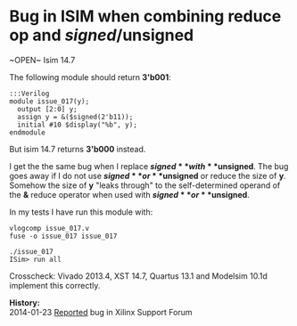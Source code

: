 
Bug in ISIM when combining reduce op and $signed/$unsigned
==========================================================

~OPEN~ Isim 14.7

The following module should return **3'b001**:

    :::Verilog
    module issue_017(y);
      output [2:0] y;
      assign y = &($signed(2'b11));
      initial #10 $display("%b", y);
    endmodule

But isim 14.7 returns **3'b000** instead.

I get the the same bug when I replace **$signed** with **$unsigned**. The bug goes away
if I do not use **$signed** or **$unsigned** or reduce the size of **y**. Somehow the
size of **y** "leaks through" to the self-determined operand of the **&** reduce operator
when used with **$signed** or **$unsigned**.

In my tests I have run this module with:

    vlogcomp issue_017.v
    fuse -o issue_017 issue_017

    ./issue_017
    ISim> run all

Crosscheck: Vivado 2013.4, XST 14.7, Quartus 13.1 and Modelsim 10.1d implement
this correctly.

**History:**  
2014-01-23 [Reported](http://forums.xilinx.com/t5/Simulation-and-Verification/Bug-in-ISIM-when-combining-reduce-op-and-signed-unsigned/td-p/406305) bug in Xilinx Support Forum

